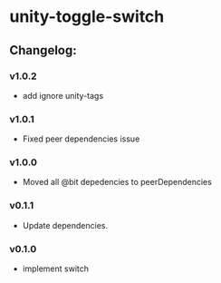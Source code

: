 # unity-toggle-switch

## Changelog:

### v1.0.2
- add ignore unity-tags

### v1.0.1
- Fixed peer dependencies issue

### v1.0.0
- Moved all @bit depedencies to peerDependencies

### v0.1.1
- Update dependencies.

### v0.1.0
- implement switch
